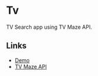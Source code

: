 # Tv

TV Search app using TV Maze API.

## Links

* [Demo](https://nightwolf.dev/demos/tv)
* [TV Maze API](https://www.tvmaze.com/api)
